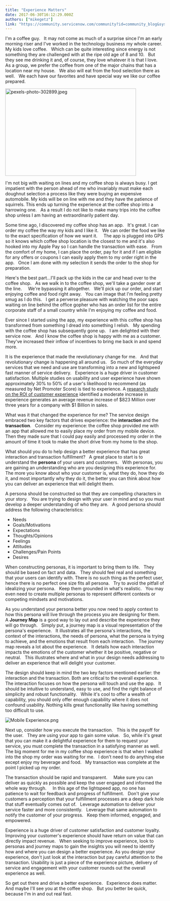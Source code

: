 ```yaml
---
title: "Experience Matters"
date: 2017-06-30T16:12:29.000Z
authors: ["mikegetz"]
link: "https://community.servicenow.com/community?id=community_blog&sys_id=721d62e5dbd0dbc01dcaf3231f96197e"
---
```

<p>I'm a coffee guy.   It may not come as much of a surprise since I'm an early morning riser and I've worked in the technology business my whole career.   My kids love coffee.   Which can be quite interesting since energy is not something they are challenged with at the ripe old age of 8 and 10.   But they see me drinking it and, of course, they love whatever it is that I love.   As a group, we prefer the coffee from one of the major chains that has a location near my house.   We also will eat from the food selection there as well.   We each have our favorites and have special way we like our coffee prepared.</p><p></p><p><img   alt="pexels-photo-302899.jpeg" class="image-1 jive-image" src="3f43aff5db9c9f04e9737a9e0f9619b4.iix" style="width: 413px; height: 276px;"/></p><p></p><p>I'm not big with waiting on lines and my coffee shop is always busy. I get impatient with the person ahead of me who invariably must make each doughnut selection a process like they were buying an expensive automobile. My kids will be on line with me and they have the patience of squirrels. This ends up turning the experience at the coffee shop into a harrowing one.   As a result I do not like to make many trips into the coffee shop unless I am having an extraordinarily patient day.</p><p></p><p>Some time ago, I discovered my coffee shop has an app.   It's great. I can order my coffee the way my kids and I like it.   We can order the food we like to the exact specification of how we want it.     The app is plugged into GPS so it knows which coffee shop location is the closest to me and it's also hooked into my Apple Pay so I can handle the transaction with ease.   From the comfort of my home, I can place the order, pay for it and if I am eligible for any offers or coupons I can easily apply them to my order right in the app.   Once I am done with my selection it sends the order to the shop for preparation.</p><p></p><p>Here's the best part…I'll pack up the kids in the car and head over to the coffee shop.   As we walk in to the coffee shop, we'll take a gander over at the line.     We're bypassing it altogether.   We'll pick up our order, and start enjoying coffee and food right away.   You can image that I'm feeling pretty smug as I do this.   I get a perverse pleasure with watching the poor saps waiting on line behind the office gopher who has an order list for the entire corporate staff of a small country while I'm enjoying my coffee and food.</p><p></p><p>Ever since I started using the app, my experience with this coffee shop has transformed from something I dread into something I relish.   My spending with the coffee shop has subsequently gone up.   I am delighted with their service now.   And I know the coffee shop is happy with me as a customer. They've increased their inflow of incentives to bring me back in and spend more.</p><p></p><p>It is the experience that made the revolutionary change for me.   And that revolutionary change is happening all around us.   So much of the everyday services that we need and use are transforming into a new and lightspeed fast manner of service delivery.   Experience is a huge driver in customer satisfaction. Multiple studies on usability and user experience have shown approximately 30% to 50% of a user's likelihood to recommend (as measured by Net Promoter Score) is tied to experience. A <a title="xperiencematters.blog/2016/10/24/report-roi-of-customer-experience-2016/" href="https://experiencematters.blog/2016/10/24/report-roi-of-customer-experience-2016/">research study on the ROI of customer experience</a> identified a moderate increase in experience generates an average revenue increase of $823 Million over three years for a company with $1 Billion in sales.</p><p></p><p>What was it that changed the experience for me? The service design embraced two key factors that drives experience: the <strong>interaction</strong> and the <strong>transaction</strong>.   Consider my experience: the coffee shop provided me with an app that allowed me to easily place my order from my mobile device.   Then they made sure that I could pay easily and processed my order in the amount of time it took to make the short drive from my home to the shop.</p><p></p><p>What should you do to help design a better experience that has great interaction and transaction fulfillment?   A great place to start is to understand the <strong>persona</strong> of your users and customers.   With personas, you are gaining an understanding who are you designing this experience for. The more you know about who your customer is, what they do, how they do it, and most importantly why they do it, the better you can think about how you can deliver an experience that will delight them.</p><p></p><p>A persona should be constructed so that they are compelling characters in your story.   You are trying to design with your user in mind and so you must develop a deeper understanding of who they are.   A good persona should address the following characteristics:</p><ul style="list-style-type: disc;"><li>Needs</li><li>Goals/Motivations</li><li>Expectations</li><li>Thoughts/Opinions</li><li>Feelings</li><li>Attitudes</li><li>Challenges/Pain Points</li><li>Desires</li></ul><p></p><p>When constructing personas, it is important to bring them to life.   They should be based on fact and data.   They should feel real and something that your users can identify with. There is no such thing as the perfect user, hence there is no perfect one size fits all persona.   Try to avoid the pitfall of idealizing your persona.   Keep them grounded in what's realistic.   You may even need to create multiple personas to represent different contexts or competing mindsets and motivations.</p><p></p><p>As you understand your persona better you now need to apply context to how this persona will live through the process you are designing for them.   A <strong>Journey Map</strong> is a good way to lay out and describe the experience they will go through.   Simply put, a journey map is a visual representation of the persona's experience.   It illustrates all the persona's interactions, the context of the interactions, the needs of persona, what the persona is trying to achieve, and the emotions that result from each interaction.   The journey map reveals a lot about the experience.   It details how each interaction impacts the emotions of the customer whether it be positive, negative or neutral.   This illustrates where and what in your design needs addressing to deliver an experience that will delight your customer.</p><p></p><p>The design should keep in mind the two key factors mentioned earlier: the interaction and the transaction. Both are critical to the overall experience.   The interaction focuses on how the persona will touch and use the app.   It should be intuitive to understand, easy to use, and find the right balance of simplicity and robust functionality.   While it's cool to offer a wealth of capability, you should only offer enough capability where it does not confound usability. Nothing kills great functionality like having something too difficult to use.</p><p></p><p><img   alt="Mobile Experience.png" class="image-2 jive-image" src="f19c8986db54130468c1fb651f96196e.iix" style="height: auto;"/></p><p></p><p>Next up, consider how you execute the transaction.   This is the payoff for the user.   They are using your app to gain some value.   So, while it's great that you can make it a delightful experience for them to request your service, you must complete the transaction in a satisfying manner as well.   The big moment for me in my coffee shop experience is that when I walked into the shop my order was waiting for me.   I don't need to do anything else except enjoy my beverage and food.   My transaction was complete at the point I picked up my order.</p><p></p><p>The transaction should be rapid and transparent.     Make sure you can deliver as quickly as possible and keep the user engaged and informed the whole way through.     In this age of the lightspeed app, no one has patience to wait for feedback and progress of fulfillment.   Don't give your customers a perception that your fulfillment processes are a deep dark hole that stuff eventually comes out of.   Leverage automation to deliver your service faster and more consistently.   Leverage that same automation to notify the customer of your progress.   Keep them informed, engaged, and empowered.</p><p></p><p>Experience is a huge driver of customer satisfaction and customer loyalty.   Improving your customer's experience should have return on value that can directly impact revenue.   When seeking to improve experience, look to personas and journey maps to gain the insights you will need to identify how and where you can design a better experience. As you design your experience, don't just look at the interaction but pay careful attention to the transaction. Usability is just a piece of the experience picture, delivery of service and engagement with your customer rounds out the overall experience as well.</p><p></p><p>So get out there and drive a better experience.   Experience does matter.   And maybe I'll see you at the coffee shop.   But you better be quick, because I'm in and out real fast.</p>